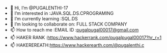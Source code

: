 - 👋 Hi, I’m @PUGALENTHI-17
- 👀 I’m interested in :JAVA.SQL.DS.CPROGRAMING
- 🌱 I’m currently learning :SQL.DS
- 💞️ I’m looking to collaborate on: FULL STACK COMPANY
- 📫 How to reach me :EMAIL ID :pugalpugal00017@gmail.com
- 📫 HAKER RANK :https://www.hackerrank.com/pugalpugal00017?hr_r=1
- 📫 HAKEREREATH:https://www.hackerearth.com/@pugalenthi.c
<!---
PUGALENTHI-17/PUGALENTHI-17 is a ✨ special ✨ repository because its `README.md` (this file) appears on your GitHub profile.
You can click the Preview link to take a look at your changes.
--->
